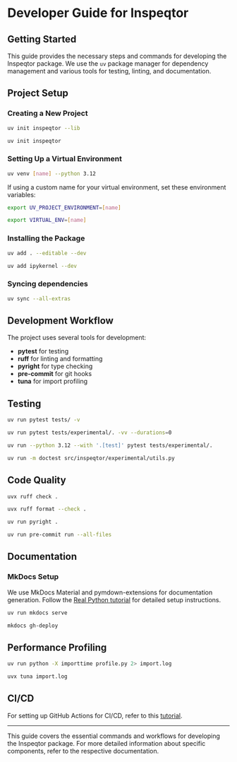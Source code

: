 # Developer Guide for Inspeqtor

## Getting Started

This guide provides the necessary steps and commands for developing the Inspeqtor package. We use the `uv` package manager for dependency management and various tools for testing, linting, and documentation.

## Project Setup

### Creating a New Project

```bash title="Create a library project"
uv init inspeqtor --lib
```

```bash title="Create an application project"
uv init inspeqtor
```

### Setting Up a Virtual Environment

```bash title="Create a virtual environment with Python 3.12"
uv venv [name] --python 3.12
```

If using a custom name for your virtual environment, set these environment variables:

```bash title="Set environment variable for custom venv name"
export UV_PROJECT_ENVIRONMENT=[name]
```

```bash title="Set VIRTUAL_ENV environment variable"
export VIRTUAL_ENV=[name]
```

### Installing the Package

```bash title="Install the package in development mode"
uv add . --editable --dev
```

```bash title="Install Jupyter integration"
uv add ipykernel --dev
```

### Syncing dependencies

```bash title="Install all optional dependencies"
uv sync --all-extras
```

## Development Workflow

The project uses several tools for development:

- **pytest** for testing
- **ruff** for linting and formatting
- **pyright** for type checking
- **pre-commit** for git hooks
- **tuna** for import profiling

## Testing

```bash title="Basic test run"
uv run pytest tests/ -v
```

```bash title="Test experimental module with detailed output"
uv run pytest tests/experimental/. -vv --durations=0
```

```bash title="Test with specific Python version"
uv run --python 3.12 --with '.[test]' pytest tests/experimental/.
```

```bash title="Test docstrings"
uv run -m doctest src/inspeqtor/experimental/utils.py
```

## Code Quality

```bash title="Run linting with Ruff"
uvx ruff check .
```

```bash title="Check code formatting"
uvx ruff format --check .
```

```bash title="Run type checking with Pyright"
uv run pyright .
```

```bash title="Run pre-commit hooks"
uv run pre-commit run --all-files
```

## Documentation

### MkDocs Setup

We use MkDocs Material and pymdown-extensions for documentation generation. Follow the [Real Python tutorial](https://realpython.com/python-project-documentation-with-mkdocs/#step-4-prepare-your-documentation-with-mkdocs) for detailed setup instructions.

```bash title="Serve documentation locally"
uv run mkdocs serve
```

```bash title="Deploy to GitHub Pages"
mkdocs gh-deploy
```

## Performance Profiling

```bash title="Generate import profile"
uv run python -X importtime profile.py 2> import.log
```

```bash title="Visualize import profile"
uvx tuna import.log
```

## CI/CD

For setting up GitHub Actions for CI/CD, refer to this [tutorial](https://www.youtube.com/watch?v=Y6D2XaFV3Cc).

---

This guide covers the essential commands and workflows for developing the Inspeqtor package. For more detailed information about specific components, refer to the respective documentation.
